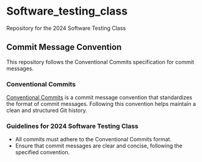 # Software_testing_class
Repository for the 2024 Software Testing Class

## Commit Message Convention

This repository follows the Conventional Commits specification for commit messages.

### Conventional Commits

[Conventional Commits](https://www.conventionalcommits.org/) is a commit message convention that standardizes the format of commit messages. Following this convention helps maintain a clean and structured Git history.

### Guidelines for 2024 Software Testing Class

- All commits must adhere to the Conventional Commits format.
- Ensure that commit messages are clear and concise, following the specified convention.